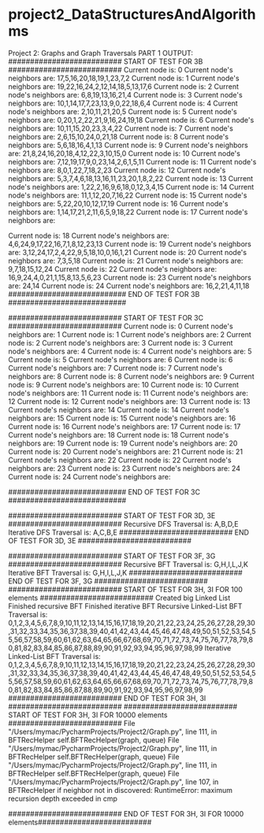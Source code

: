 # project2_DataStructuresAndAlgorithms
Project 2: Graphs and Graph Traversals
PART 1 OUTPUT:
  ########################## START OF TEST FOR 3B ##########################
  Current node is: 0
  Current node's neighbors are:
  17,5,16,20,18,19,1,23,7,2
  Current node is: 1
  Current node's neighbors are:
  19,22,16,24,2,12,14,18,5,13,17,6
  Current node is: 2
  Current node's neighbors are:
  6,8,19,13,16,21,4
  Current node is: 3
  Current node's neighbors are:
  10,1,14,17,7,23,13,9,0,22,18,6,4
  Current node is: 4
  Current node's neighbors are:
  2,10,11,21,20,5
  Current node is: 5
  Current node's neighbors are:
  0,20,1,2,22,21,9,16,24,19,18
  Current node is: 6
  Current node's neighbors are:
  10,11,15,20,23,3,4,22 
  Current node is: 7
  Current node's neighbors are:
  2,6,15,10,24,0,21,18
  Current node is: 8
  Current node's neighbors are:
  5,6,18,16,4,1,13
  Current node is: 9
  Current node's neighbors are:
  21,8,24,16,20,18,4,12,22,3,10,15,0
  Current node is: 10
  Current node's neighbors are:
  7,12,19,17,9,0,23,14,2,6,1,5,11
  Current node is: 11
  Current node's neighbors are:
  8,0,1,22,7,18,2,23
  Current node is: 12
  Current node's neighbors are:
  5,3,7,4,6,18,13,16,11,23,20,1,8,2,22
  Current node is: 13
  Current node's neighbors are:
  1,22,2,16,9,6,18,0,12,3,4,15
  Current node is: 14
  Current node's neighbors are:
  11,1,12,20,7,16,22
  Current node is: 15
  Current node's neighbors are:
  5,22,20,10,12,17,19
  Current node is: 16
  Current node's neighbors are:
  1,14,17,21,2,11,6,5,9,18,22
  Current node is: 17
  Current node's neighbors are:

  Current node is: 18
  Current node's neighbors are:
  4,6,24,9,17,22,16,7,1,8,12,23,13
  Current node is: 19
  Current node's neighbors are:
  3,12,24,17,2,4,22,9,5,18,10,0,16,1,21
  Current node is: 20
  Current node's neighbors are:
  7,3,5,18
  Current node is: 21
  Current node's neighbors are:
  9,7,18,15,12,24
  Current node is: 22
  Current node's neighbors are:
  16,9,24,4,0,21,1,15,8,13,5,6,23
  Current node is: 23
  Current node's neighbors are:
  24,14
  Current node is: 24
  Current node's neighbors are:
  16,2,21,4,11,18
  ########################### END OF TEST FOR 3B ###########################

  ########################## START OF TEST FOR 3C ##########################
  Current node is: 0
  Current node's neighbors are:
  1
  Current node is: 1
  Current node's neighbors are:
  2
  Current node is: 2
  Current node's neighbors are:
  3
  Current node is: 3
  Current node's neighbors are:
  4
  Current node is: 4
  Current node's neighbors are:
  5
  Current node is: 5
  Current node's neighbors are:
  6
  Current node is: 6
  Current node's neighbors are:
  7
  Current node is: 7
  Current node's neighbors are:
  8
  Current node is: 8
  Current node's neighbors are:
  9
  Current node is: 9
  Current node's neighbors are:
  10
  Current node is: 10
  Current node's neighbors are:
  11
  Current node is: 11
  Current node's neighbors are:
  12
  Current node is: 12
  Current node's neighbors are:
  13
  Current node is: 13
  Current node's neighbors are:
  14
  Current node is: 14
  Current node's neighbors are:
  15
  Current node is: 15
  Current node's neighbors are:
  16
  Current node is: 16
  Current node's neighbors are:
  17
  Current node is: 17
  Current node's neighbors are:
  18
  Current node is: 18
  Current node's neighbors are:
  19
  Current node is: 19
  Current node's neighbors are:
  20
  Current node is: 20
  Current node's neighbors are:
  21
  Current node is: 21
  Current node's neighbors are:
  22
  Current node is: 22
  Current node's neighbors are:
  23
  Current node is: 23
  Current node's neighbors are:
  24
  Current node is: 24
  Current node's neighbors are:

  ########################### END OF TEST FOR 3C ###########################

  ########################## START OF TEST FOR 3D, 3E ##########################
  Recursive DFS Traversal is: 
  A,B,D,E
  Iterative DFS Traversal is: 
  A,C,B,E
  ########################## END OF TEST FOR 3D, 3E ##########################

  ########################## START OF TEST FOR 3F, 3G ##########################
  Recursive BFT Traversal is: 
  G,H,I,L,J,K
  Iterative BFT Traversal is: 
  G,H,I,L,J,K
  ########################## END OF TEST FOR 3F, 3G ##########################
  ########################## START OF TEST FOR 3H, 3I FOR 100 elements ##########################
  Created big Linked List
  Finished recursive BFT
  Finished iterative BFT
  Recursive Linked-List BFT Traversal is: 0,1,2,3,4,5,6,7,8,9,10,11,12,13,14,15,16,17,18,19,20,21,22,23,24,25,26,27,28,29,30,31,32,33,34,35,36,37,38,39,40,41,42,43,44,45,46,47,48,49,50,51,52,53,54,55,56,57,58,59,60,61,62,63,64,65,66,67,68,69,70,71,72,73,74,75,76,77,78,79,80,81,82,83,84,85,86,87,88,89,90,91,92,93,94,95,96,97,98,99
Iterative Linked-List BFT Traversal is: 
0,1,2,3,4,5,6,7,8,9,10,11,12,13,14,15,16,17,18,19,20,21,22,23,24,25,26,27,28,29,30,31,32,33,34,35,36,37,38,39,40,41,42,43,44,45,46,47,48,49,50,51,52,53,54,55,56,57,58,59,60,61,62,63,64,65,66,67,68,69,70,71,72,73,74,75,76,77,78,79,80,81,82,83,84,85,86,87,88,89,90,91,92,93,94,95,96,97,98,99
  ########################## END OF TEST FOR 3H, 3I ##########################
  ########################## START OF TEST FOR 3H, 3I FOR 10000 elements ##########################
    File "/Users/mymac/PycharmProjects/Project2/Graph.py", line 111, in BFTRecHelper
    self.BFTRecHelper(graph, queue)
  File "/Users/mymac/PycharmProjects/Project2/Graph.py", line 111, in BFTRecHelper
    self.BFTRecHelper(graph, queue)
  File "/Users/mymac/PycharmProjects/Project2/Graph.py", line 111, in BFTRecHelper
    self.BFTRecHelper(graph, queue)
  File "/Users/mymac/PycharmProjects/Project2/Graph.py", line 107, in BFTRecHelper
    if neighbor not in discovered:
RuntimeError: maximum recursion depth exceeded in cmp

  ########################## END OF TEST FOR 3H, 3I FOR 10000 elements##########################
  

 
